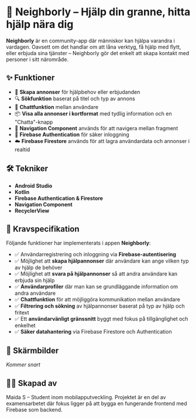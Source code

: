 # 📱 Neighborly – Hjälp din granne, hitta hjälp nära dig

**Neighborly** är en community-app där människor kan hjälpa varandra i vardagen. Oavsett om det handlar om att låna verktyg, få hjälp med flytt, eller erbjuda sina tjänster – Neighborly gör det enkelt att skapa kontakt med personer i sitt närområde.

## ✨ Funktioner

- 📝 **Skapa annonser** för hjälpbehov eller erbjudanden  
- 🔍 **Sökfunktion** baserat på titel och typ av annons  
- 💬 **Chattfunktion** mellan användare  
- 📦 **Visa alla annonser i kortformat** med tydlig information och en "Chatta"-knapp  
- 🧭 **Navigation Component** används för att navigera mellan fragment  
- 🔐 **Firebase Authentication** för säker inloggning  
- ☁️ **Firebase Firestore** används för att lagra användardata och annonser i realtid  

## 🛠️ Tekniker

- **Android Studio**
- **Kotlin**
- **Firebase Authentication & Firestore**
- **Navigation Component**
- **RecyclerView**

## 📌 Kravspecifikation

Följande funktioner har implementerats i appen **Neighborly**:

- ✅ Användarregistrering och inloggning via **Firebase-autentisering**
- ✅ Möjlighet att **skapa hjälpannonser** där användare kan ange vilken typ av hjälp de behöver
- ✅ Möjlighet att **svara på hjälpannonser** så att andra användare kan erbjuda sin hjälp
- ✅ **Användarprofiler** där man kan se grundläggande information om andra användare
- ✅ **Chattfunktion** för att möjliggöra kommunikation mellan användare
- ✅ **Filtrering och sökning** av hjälpannonser baserat på typ av hjälp och fritext
- ✅ Ett **användarvänligt gränssnitt** byggt med fokus på tillgänglighet och enkelhet
- ✅ **Säker datahantering** via Firebase Firestore och Authentication

## 📸 Skärmbilder

*Kommer snart*

## 👩‍💻 Skapad av

Maida S – Student inom mobilapputveckling.
Projektet är en del av examensarbetet där fokus ligger på att bygga en fungerande frontend med Firebase som backend.
